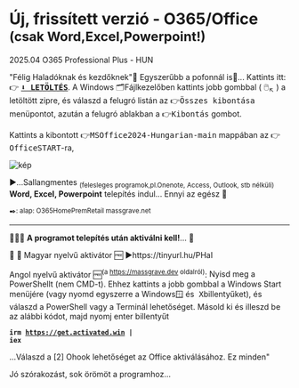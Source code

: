 # Új, frissített verzió - O365/Office <sup>(csak Word,Excel,Powerpoint!)</sup>
2025.04 O365 Professional Plus - HUN

"Félig Haladóknak és kezdőknek"🙌 Egyszerűbb a pofonnál is👊... Kattints itt:👉 
<a href="https://github.com/mondomata/MS-Office2024-HUNGARIAN/archive/refs/heads/main.zip"><b><tt>⬇️ LETÖLTÉS</tt></b></a>. A Windows 🗂️Fájlkezelőben kattints jobb gombbal ( 🖱️<sub>↖️</sub> ) a letöltött zipre, és válaszd a felugró listán az <tt>👉Összes kibontása</tt> menüpontot, azután a felugró ablakban a <tt>👉Kibontás</tt> gombot. 

Kattints a kibontott 👉<tt>MSOffice2024-Hungarian-main</tt> mappában az 👉<tt>OfficeSTART</tt>-ra, 

![kép](https://github.com/user-attachments/assets/ec1716ce-abae-4e53-a649-25244df93390)


▶️...Sallangmentes <sub>(felesleges programok,pl.Onenote, Access, Outlook, stb nélküli)</sub> 
<b>Word, Excel, Powerpoint</b> telepítés indul... 
Ennyi az egész 🥳

<sup>✒️: alap: O365HomePremRetail massgrave.net</sup>
**********

&#128294;&#128294;&#128294;
<b>A programot telepítés után aktiválni kell!</b>... &#128273;

🥳 🎁 Magyar nyelvű aktivátor 🆓
▶️https://tinyurl.hu/PHaI

Angol nyelvű aktivátor 🆓<sup>(a https://massgrave.dev oldalról)</sup>:
<quote>
 Nyisd meg a PowerShellt (nem CMD-t).  Ehhez kattints a jobb gombbal a Windows Start menüjére (vagy nyomd egyszerre a Windows<kbd>🪟</kbd> és<kbd> X</kbd>billentyűket), és válaszd a PowerShell vagy a Terminál lehetőséget.
 Másold ki és illeszd be az alábbi kódot, majd nyomj enter billentyűt

<b><code>irm https://get.activated.win | iex</code></b>

 ...Válaszd a [2] Ohook lehetőséget az Office aktiválásához.
 Ez minden"
 </quote>

Jó szórakozást, sok örömöt a programhoz...

